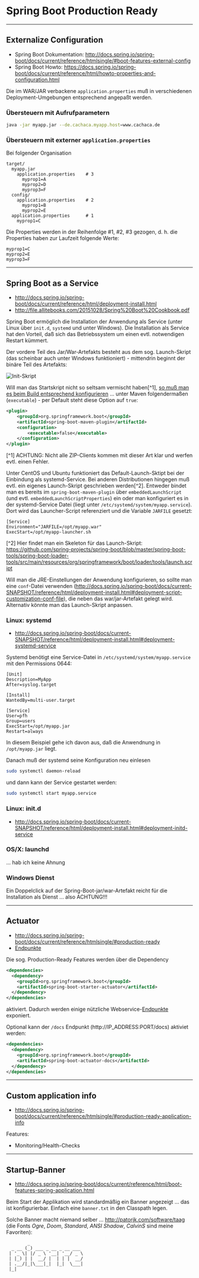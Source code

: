 # Spring Boot Production Ready

---

## Externalize Configuration

* Spring Boot Dokumentation: http://docs.spring.io/spring-boot/docs/current/reference/htmlsingle/#boot-features-external-config
* Spring Boot Howto: https://docs.spring.io/spring-boot/docs/current/reference/html/howto-properties-and-configuration.html

Die im WAR/JAR verbackene ``application.properties`` muß in verschiedenen Deployment-Umgebungen entsprechend angepaßt werden.

### Übersteuern mit Aufrufparametern

```bash
java -jar myapp.jar --de.cachaca.myapp.host=www.cachaca.de
```

### Übersteuern mit externer ``application.properties``

Bei folgender Organisation

```
target/
  myapp.jar
    application.properties    # 3
      myprop1=A
      myprop2=D
      myprop3=F
  config/
    application.properties    # 2
      myprop1=B
      myprop2=E
  application.properties      # 1
    myprop1=C
```

Die Properties werden in der Reihenfolge #1, #2, #3 gezogen, d. h. die Properties haben zur Laufzeit folgende Werte:

```properties
myprop1=C
myprop2=E
myprop3=F
```

---

## Spring Boot as a Service

* http://docs.spring.io/spring-boot/docs/current/reference/html/deployment-install.html
* http://file.allitebooks.com/20151028/Spring%20Boot%20Cookbook.pdf

Spring Boot ermöglich die Installation der Anwendung als Service (unter Linux über ``init.d``, ``systemd`` und unter Windows). Die Installation als Service hat den Vorteil, daß sich das Betriebssystem um einen evtl. notwendigen Restart kümmert. 

Der vordere Teil des Jar/War-Artefakts besteht aus dem sog. Launch-Skript (das scheinbar auch unter Windows funktioniert) - mittendrin beginnt der binäre Teil des Artefakts:

![Init-Skript](images/springBootWar.jpg)

Will man das Startskript nicht so seltsam vermischt haben[^1], [so muß man es beim Build entsprechend konfigurieren](http://docs.spring.io/spring-boot/docs/current/reference/html/deployment-install.html) ... unter Maven folgendermaßen (``executable``) - per Default steht diese Option auf ``true``:

```xml
<plugin>
    <groupId>org.springframework.boot</groupId>
    <artifactId>spring-boot-maven-plugin</artifactId>
    <configuration>
        <executable>false</executable>
    </configuration>
</plugin>
```

[^1] ACHTUNG: Nicht alle ZIP-Clients kommen mit dieser Art klar und werfen evtl. einen Fehler. 

Unter CentOS und Ubuntu funktioniert das Default-Launch-Sktipt bei der Einbindung als systemd-Service. Bei anderen Distributionen hingegen muß evtl. ein eigenes Launch-Skript geschrieben werden[^2]. Entweder bindet man es bereits im ``spring-boot-maven-plugin`` über ``embeddedLaunchScript`` (und evtl. ``embeddedLaunchScriptProperties``) ein oder man konfiguriert es in der systemd-Service Datei (liegt unter ``/etc/systemd/system/myapp.service``). Dort wird das Launcher-Script referenziert und die Variable ``JARFILE`` gesetzt:

```properties
[Service]
Environment="JARFILE=/opt/myapp.war"
ExecStart=/opt/myapp-launcher.sh
```

[^2] Hier findet man ein Skeleton für das Launch-Skript: https://github.com/spring-projects/spring-boot/blob/master/spring-boot-tools/spring-boot-loader-tools/src/main/resources/org/springframework/boot/loader/tools/launch.script

Will man die JRE-Einstellungen der Anwendung konfigurieren, so sollte man eine ``conf``-Datei verwenden (http://docs.spring.io/spring-boot/docs/current-SNAPSHOT/reference/html/deployment-install.html#deployment-script-customization-conf-file), die neben das war/jar-Artefakt gelegt wird. Alternativ könnte man das Launch-Skript anpassen.

### Linux: systemd

* http://docs.spring.io/spring-boot/docs/current-SNAPSHOT/reference/html/deployment-install.html#deployment-systemd-service

Systemd benötigt eine Service-Datei in ``/etc/systemd/system/myapp.service`` mit den Permissions 0644:

```properties
[Unit]
Description=MyApp
After=syslog.target

[Install]
WantedBy=multi-user.target

[Service]
User=pfh
Group=users
ExecStart=/opt/myapp.jar
Restart=always
```

In diesem Beispiel gehe ich davon aus, daß die Anwendnung in ``/opt/myapp.jar`` liegt.

Danach muß der systemd seine Konfiguration neu einlesen

```bash
sudo systemctl daemon-reload
```

und dann kann der Service gestartet werden:

```bash
sudo systemctl start myapp.service
```

### Linux: init.d

* http://docs.spring.io/spring-boot/docs/current-SNAPSHOT/reference/html/deployment-install.html#deployment-initd-service

### OS/X: launchd

... hab ich keine Ahnung

### Windows Dienst

Ein Doppelclick auf der Spring-Boot-jar/war-Artefakt reicht für die Installation als Dienst ... also ACHTUNG!!!

---

## Actuator

* http://docs.spring.io/spring-boot/docs/current/reference/htmlsingle/#production-ready
* [Endpunkte](http://docs.spring.io/spring-boot/docs/current/reference/html/production-ready-endpoints.html)

Die sog. Production-Ready Features werden über die Dependency

```xml
<dependencies>
  <dependency>
    <groupId>org.springframework.boot</groupId>
    <artifactId>spring-boot-starter-actuator</artifactId>
  </dependency>
</dependencies>
```

aktiviert. Dadurch werden einige nützliche Webservice-[Endpunkte](http://docs.spring.io/spring-boot/docs/current/reference/html/production-ready-endpoints.html) exponiert.

Optional kann der ``/docs`` Endpunkt (http://IP_ADDRESS:PORT/docs) aktiviet werden:

```xml
<dependencies>
  <dependency>
    <groupId>org.springframework.boot</groupId>
    <artifactId>spring-boot-actuator-docs</artifactId>
  </dependency>
</dependencies>
```

---

## Custom application info

* http://docs.spring.io/spring-boot/docs/current/reference/htmlsingle/#production-ready-application-info

Features:

* Monitoring/Health-Checks

---

## Startup-Banner

* http://docs.spring.io/spring-boot/docs/current/reference/html/boot-features-spring-application.html

Beim Start der Applikation wird standardmäßig ein Banner angezeigt ... das ist konfigurierbar. Einfach eine ``banner.txt`` in den Classpath legen.

Solche Banner macht niemand selber ... http://patorjk.com/software/taag (die Fonts *Ogre*, *Doom*, *Standard*, *ANSI Shadow*, *CalvinS* sind meine Favoriten):

            _                    
      _ __ (_) ___ _ __ _ __ ___ 
     | '_ \| |/ _ \ '__| '__/ _ \
     | |_) | |  __/ |  | | |  __/
     | .__/|_|\___|_|  |_|  \___|
     |_|                         
